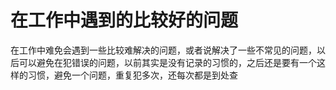 # 在工作中遇到的比较好的问题

在工作中难免会遇到一些比较难解决的问题，或者说解决了一些不常见的问题，以后可以避免在犯错误的问题，以前其实是没有记录的习惯的，之后还是要有一个这样的习惯，避免一个问题，重复犯多次，还每次都是到处查